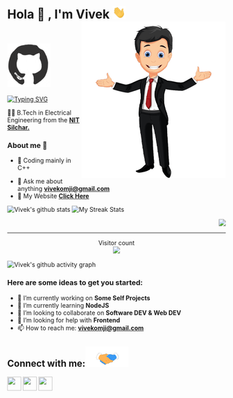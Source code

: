 # Hola 👐 , I'm Vivek <img src="https://raw.githubusercontent.com/Vivekomji/Vivekomji/master/Hi.gif" width="30px"> <img  align='right' src="https://raw.githubusercontent.com/Vivekomji/Vivekomji/master/Github.png">
</br>

<img src="https://raw.githubusercontent.com/Vivekomji/Vivekomji/master/octo.gif" width="100px" height="100px"></img> <br><br>
[![Typing SVG](http://readme-typing-svg.herokuapp.com?color=%23F7164D&size=30&lines=Just+a+Codderrr)](https://git.io/typing-svg)

👨‍🎓 B.Tech in Electrical Engineering from the **[NIT Silchar.](http://www.nits.ac.in/)** 

### About me :eyes:

- :dart: Coding mainly in C++  
<!-- - :smiley: ....... **[......](https://github.com)**  -->
- :e-mail: Ask me about anything  **[vivekomji@gmail.com](vivekomji@gmail.com)**
- :satellite: My Website **[Click Here](https://Vivekomji.github.io/#/)**

<!-- <a href="https://github.com/Vivekomji">
    <img src="https://komarev.com/ghpvc/?username=Vivekomji&color=dc143c&style=plastic">
</a> --> 

<!-- ![Vivek Kumar's github stats] -->
<!-- <img align="left" height="200px" src="https://github-readme-stats.vercel.app/api?username=Vivekomji&show_icons=true&count_private=true&title_color=e6005c" alt="Vivek's github stats" /> -->

![Vivek's github stats](https://github-readme-stats.vercel.app/api?username=Vivekomji&show_icons=true&theme=dracula)
![My Streak Stats](https://github-readme-streak-stats.herokuapp.com/?user=Vivekomji&theme=tokyonight)


<img align="right" src="https://github-readme-stats.vercel.app/api/top-langs/?username=Vivekomji&theme=dracula&hide_langs_below=1" /></br>



<hr/>

<!-- <img align="right" height="200px" src="https://github-readme-stats.vercel.app/api/top-langs/?username=Vivekomji&title_color=e6005c" /> -->

<p align="center"> 
  Visitor count<br>
  <img src="https://profile-counter.glitch.me/Vivekomji/count.svg" />
</p>

<p align="right">
<!-- Github Cards by <a href="https://github.com/anuraghazra">anuraghazra</a> -->
</p>


<!-- <code><img height="25" src="https://raw.githubusercontent.com/github/explore/80688e429a7d4ef2fca1e82350fe8e3517d3494d/topics/javascript/javascript.png"></code>   -->



![Vivek's github activity graph](https://activity-graph.herokuapp.com/graph?username=Vivekomji&theme=dracula)


### Here are some ideas to get you started:

- 🔭 I’m currently working on **Some Self Projects**
- 🌱 I’m currently learning **NodeJS**
- 👯 I’m looking to collaborate on **Software DEV & Web DEV**
- 🤔 I’m looking for help with **Frontend**
- 📫 How to reach me: **vivekomji@gmail.com**
<!-- - ⚡ Fun fact: **I ** -->
<!-- - 😄 Pronouns: .... -->


## Connect with me:<img src="https://raw.githubusercontent.com/Vivekomji/Vivekomji/master/handshake.gif" width="100px">

<a href="https://github.com/Vivekomji"><img src="https://cdn.iconscout.com/icon/free/png-256/github-108-438008.png" width="32px" height="32px"></a> <a href="https://www.facebook.com/Vivekumarr/"><img src="https://i.ibb.co/zmYNW4p/facebook.png" width="32px" height="32px"></a> <a href="https://www.linkedin.com/in/vivek-kumar-8a5b99175/"><img src="https://i.ibb.co/Kx2GSrT/linkedin.png" width="32px" height="32px"></a>
